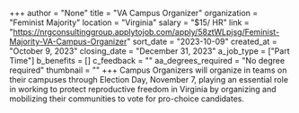 +++
author = "None"
title = "VA Campus Organizer"
organization = "Feminist Majority"
location = "Virginia"
salary = "$15/ HR"
link = "https://nrgconsultinggroup.applytojob.com/apply/58ztWLpjsg/Feminist-Majority-VA-Campus-Organizer"
sort_date = "2023-10-09"
created_at = "October 9, 2023"
closing_date = "December 31, 2023"
a_job_type = ["Part Time"]
b_benefits = []
c_feedback = ""
aa_degrees_required = "No degree required"
thumbnail = ""
+++
Campus Organizers will organize in teams on their campuses through Election Day, November 7, playing an essential role in working to protect reproductive freedom in Virginia by organizing and mobilizing their communities to vote for pro-choice candidates.